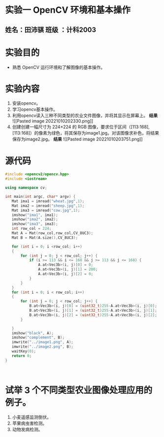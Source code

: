  # 实验一 OpenCV 环境和基本操作
 ## 姓名：田沛骐 班级 ：计科2003  
 # 实验目的
 * 熟悉 OpenCV 运行环境和了解图像的基本操作。
 # 实验内容
 1. 安装opencv。
 2. 学习opencv基本操作。
 3. 利用opencv读入三种不同类型的农业文件图像，并将其显示在屏幕上。
 **结果**
 ![[Pasted image 20221010202330.png]]
 4. 创建创建一幅尺寸为 224×224 的 RGB 图像，要求位于区间（[113:168],[113:168]）的像素为绿色，将其保存为image1.jpg。对该图像求补色，将结果保存为image2.jpg。
 **结果**
 ![[Pasted image 20221010203751.png]] 
 
# 源代码
 ``` C++
#include <opencv2/opencv.hpp>
#include <iostream>

using namespace cv;

int main(int argc, char* argv) {
	Mat ima1 = imread("wheat.jpg",1);
	Mat ima2 = imread("sheep.jpg",1);
	Mat ima3 = imread("cow.jpg",1);
	imshow("ima1", ima1);
	imshow("ima2", ima2);
 	imshow("ima3", ima3);
	int row_col = 224;
	Mat A = Mat(row_col,row_col,CV_8UC3);
	Mat B = Mat(A.size(),CV_8UC3);

	for (int i = 0; i <row_col; i++)
	{
		for (int j = 0; j < row_col; j++) {
			if (i >= 113 && i <= 168 && j >= 113 && j <= 168) {
				A.at<Vec3b>(i, j)[0] = 0;
				A.at<Vec3b>(i, j)[1] = 200;
				A.at<Vec3b>(i, j)[2] = 0;
			}
		}
	}
	for (int i = 0; i < row_col; i++)
	{
		for (int j = 0; j < row_col; j++) {
			B.at<Vec3b>(i, j)[0] = (uint32_t)255-A.at<Vec3b>(i, j)[0];
			B.at<Vec3b>(i, j)[1] = (uint32_t)255-A.at<Vec3b>(i, j)[1];
			B.at<Vec3b>(i, j)[2] = (uint32_t)255-A.at<Vec3b>(i, j)[2];
		}

	}
	imshow("black", A);
	imshow("complement", B);
	imwrite("../image1.png", A);
	imwrite("../image2.png", B);
	waitKey(0);
	return 0;
}




```

# 试举 3 个不同类型农业图像处理应用的例子。
1. 小麦遥感监测倒伏。
2. 苹果病虫害检测。
3. 动物发病检测。
